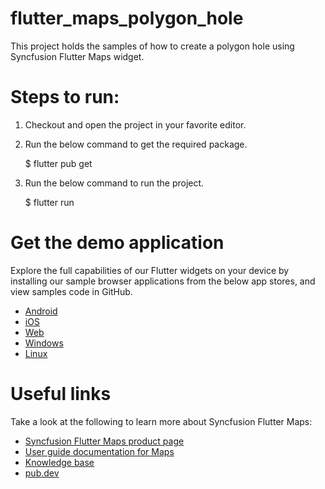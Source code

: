 # flutter_maps_polygon_hole

This project holds the samples of how to create a polygon hole using Syncfusion Flutter Maps widget.

# Steps to run:

1. Checkout and open the project in your favorite editor.

2. Run the below command to get the required package.

   $ flutter pub get

3. Run the below command to run the project.

   $ flutter run

# Get the demo application

Explore the full capabilities of our Flutter widgets on your device by installing our sample browser applications from the below app stores, and view samples code in GitHub.

* [Android](https://play.google.com/store/apps/details?id=com.syncfusion.flutter.examples)
* [iOS](https://apps.apple.com/us/app/syncfusion-flutter-ui-widgets/id1475231341)
* [Web](https://flutter.syncfusion.com/#/)
* [Windows](https://www.microsoft.com/en-us/p/syncfusion-flutter-gallery/9nhnbwcsf85d?activetab=pivot:overviewtab)
* [Linux](https://snapcraft.io/syncfusion-flutter-gallery)

# Useful links

Take a look at the following to learn more about Syncfusion Flutter Maps:

* [Syncfusion Flutter Maps product page](https://www.syncfusion.com/flutter-widgets/flutter-maps)
* [User guide documentation for Maps](https://help.syncfusion.com/flutter/maps/overview)
* [Knowledge base](https://www.syncfusion.com/kb/flutter/sfmaps)
* [pub.dev](https://pub.dev/packages/syncfusion_flutter_maps)